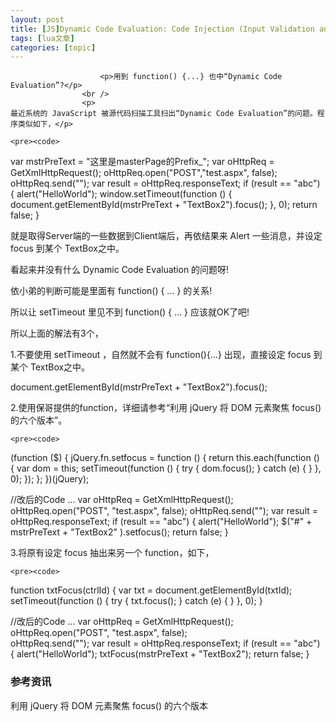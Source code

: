 ```yaml
---
layout: post
title: [JS]Dynamic Code Evaluation: Code Injection (Input Validation and Representation, Data Flow) 
tags: [lua文章]
categories: [topic]
---
```


                        <p>用到 function() {...} 也中“Dynamic Code Evaluation”?</p>
                    <br />
                    <p>
	最近系统的 JavaScript 被源代码扫描工具扫出“Dynamic Code Evaluation”的问题。程序类似如下，</p>

	<pre><code>
var mstrPreText = "这里是masterPage的Prefix_";
var oHttpReq = GetXmlHttpRequest();
oHttpReq.open("POST","test.aspx", false);  
oHttpReq.send("");
var result = oHttpReq.responseText;
if (result == "abc") {
	alert("HelloWorld");
	window.setTimeout(function () { document.getElementById(mstrPreText + "TextBox2").focus(); }, 0);
	return false;
}</code></pre>
<br />
<p>
</p>
<p>
	就是取得Server端的一些数据到Client端后，再依结果来 Alert 一些消息，并设定 focus 到某个 TextBox之中。</p>
<p>
	看起来并没有什么 Dynamic Code Evaluation 的问题呀!
<p>
	依小弟的判断可能是里面有 function() { ... } 的关系!</p>
<p>
</p>
<p>
	所以让 setTimeout 里见不到 function() { ... } 应该就OK了吧!</p>
<p>
	所以上面的解法有3个，</p>
<p>
	1.不要使用 setTimeout ，自然就不会有 function(){…} 出现，直接设定 focus 到某个 TextBox之中。</p>
<p>
	document.getElementById(mstrPreText + "TextBox2").focus();</p>
<p>
</p>
<p>
	2.使用保哥提供的function，详细请参考“利用 jQuery 将 DOM 元素聚焦 focus() 的六个版本”。</p>

	<pre><code>
(function ($) {
    jQuery.fn.setfocus = function () {
        return this.each(function () {
            var dom = this;
            setTimeout(function () {
                try { dom.focus(); } catch (e) { }
            }, 0);
        });
    };
})(jQuery);

//改后的Code ...
var oHttpReq = GetXmlHttpRequest();
oHttpReq.open("POST", "test.aspx", false); 
oHttpReq.send("");
var result = oHttpReq.responseText;
if (result == "abc") {
	alert("HelloWorld");
	$("#" + mstrPreText + "TextBox2" ).setfocus();
	return false;
}</code></pre>
<br />
<p>
</p>
<p>
	3.将原有设定 focus 抽出来另一个 function，如下，</p>

	<pre><code>
function txtFocus(ctrlId) {
    var txt = document.getElementById(txtId);
    setTimeout(function () {
        try { txt.focus(); } catch (e) { }
    }, 0);
}

//改后的Code ...
var oHttpReq = GetXmlHttpRequest();
oHttpReq.open("POST", "test.aspx", false);  
oHttpReq.send("");
var result = oHttpReq.responseText;
if (result == "abc") {
	alert("HelloWorld");
	txtFocus(mstrPreText + "TextBox2");
	return false;
}</code></pre>
<br />
<p>
</p>
<h3>
	参考资讯</h3>
<p>
	利用 jQuery 将 DOM 元素聚焦 focus() 的六个版本</p>